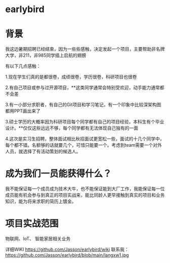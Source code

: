 # earlybird
# 背景
我这边暑期招聘已经结束，因为一些些感触，决定发起一个项目，主要帮助非名牌大学，非211，非985同学插上启航的翅膀

有以下几点感触：

1.现在学生们真的是都很卷，成绩很卷，学历很卷，科研项目也很卷

2.有自己项目或参与过开源项目，**这类同学通常会特别受欢迎，动手能力通常都不会差

3.有一小部分求职者，有自己的Git项目和学习笔记，有一个印象中比较深架构图都用PPT画出来了

3.硕士学历的大概率因为科研项目每个同学都有自己的项目经验，本科生有个毕业设计。**仅仅这些远远不够，每个同学都有无法体现自己独有的一面 

4.这次是实习生招聘，整体面试相比秋招面试更宽松一些，面试的十几个同学中，每个都不错。名额够的话就要几个，可惜只能要一个。考虑到team需要一个对外人员，就选择了有活动策划的候选人。

# 成为我们一员能获得什么？
我不能保证每一个成员成为技术大牛，也不能保证能到大厂工作，我能保证每一位成员能有机会参与到真正的项目实战来，能比同龄人更早接触到真实的项目和业务知识，能为将来求职的简历上镀金。

# 项目实战范围
  物联网、IoT、 智能家居相关业务
  
 详细WIKI https://github.com/Jasson/earlybird/wiki
 联系我：https://github.com/Jasson/earlybird/blob/main/langxw1.jpg
